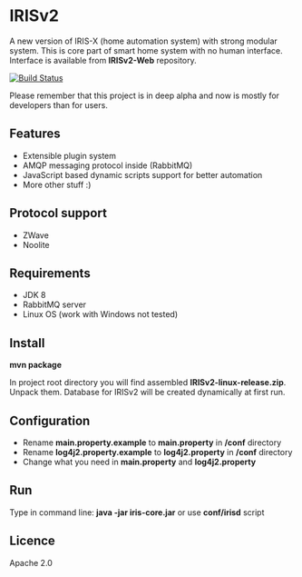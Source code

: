 # IRISv2

A new version of IRIS-X (home automation system) with strong modular system.
This is core part of smart home system with no human interface.
Interface is available from **IRISv2-Web** repository.

[![Build Status](https://travis-ci.org/Neuronix2/IRISv2.png?branch=master)](https://travis-ci.org/Neuronix2/IRISv2)

Please remember that this project is in deep alpha and now is mostly for developers than for users.

## Features

* Extensible plugin system
* AMQP messaging protocol inside (RabbitMQ)
* JavaScript based dynamic scripts support for better automation
* More other stuff :)

## Protocol support

* ZWave
* Noolite

## Requirements

* JDK 8
* RabbitMQ server
* Linux OS (work with Windows not tested)

## Install

**mvn package**

In project root directory you will find assembled **IRISv2-linux-release.zip**. Unpack them.
Database for IRISv2 will be created dynamically at first run.

## Configuration

* Rename **main.property.example** to **main.property** in **/conf** directory
* Rename **log4j2.property.example** to **log4j2.property** in **/conf** directory
* Change what you need in **main.property** and **log4j2.property**

## Run

Type in command line: **java -jar iris-core.jar** or use **conf/irisd** script

## Licence

Apache 2.0
